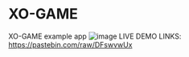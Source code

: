 # XO-GAME
 XO-GAME example app
![image](https://github.com/mohmadzor1234/XO-GAME/assets/51223471/c6fccb0c-d3fe-4049-96cf-2af7cf55a2e2)
LIVE DEMO LINKS: https://pastebin.com/raw/DFswvwUx
